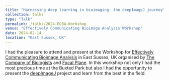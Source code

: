 ```yaml
---
title: "Harnessing deep learning in bioimaging: the deepImageJ journey"
collection: talks
type: "Talk"
permalink: /talks/2024-ECBA-Workshop
venue: "Effectively Communicating Bioimage Analysis Workshop"
date: 2024-02-14
location: "East Sussex, UK"
---
```


I had the pleasure to attend and present at the Workshop for [Effectively Communicating Bioimage Analysis](https://www.biologists.com/workshops/february-2024/) in East Sussex, UK organised by [The Company of Biologists](https://www.biologists.com) and [Focal Plane](https://focalplane.biologists.com). 
In this workshop not only I had the most precious time at the Buxted Park but also I had the opportunity to present the [deepImageJ](https://deepimagej.github.io) project and learn from the best in the field.